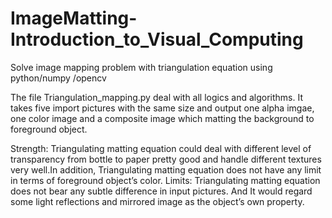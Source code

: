 # ImageMatting-Introduction_to_Visual_Computing
Solve image mapping problem with triangulation equation using python/numpy /opencv

The file Triangulation_mapping.py deal with all logics and algorithms. 
It takes five import pictures with the same size and output one alpha imgae, one color image and a composite image which matting the background to foreground object. 

Strength:
Triangulating matting equation could deal with different level of transparency from bottle to paper pretty good and handle different textures very well.In addition, Triangulating matting equation does not have any limit in terms of foreground object’s color.
Limits:
Triangulating matting equation does not bear any subtle difference in input pictures. And It would regard some light reflections and mirrored image as the object’s own property.
